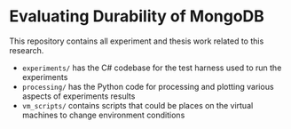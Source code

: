 # Evaluating Durability of MongoDB

This repository contains all experiment and thesis work related to this research.

  * `experiments/` has the C# codebase for the test harness used to run the experiments
  * `processing/` has the Python code for processing and plotting various aspects of experiments results
  * `vm_scripts/` contains scripts that could be places on the virtual machines to change environment conditions
